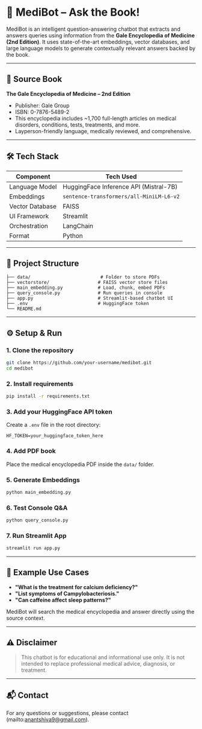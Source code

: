 # 🧠 MediBot – Ask the Book!

MediBot is an intelligent question-answering chatbot that extracts and answers queries using information from the **Gale Encyclopedia of Medicine (2nd Edition)**. It uses state-of-the-art embeddings, vector databases, and large language models to generate contextually relevant answers backed by the book.

---

## 📘 Source Book

**The Gale Encyclopedia of Medicine – 2nd Edition**  
- Publisher: Gale Group  
- ISBN: 0-7876-5489-2  
- This encyclopedia includes ~1,700 full-length articles on medical disorders, conditions, tests, treatments, and more.  
- Layperson-friendly language, medically reviewed, and comprehensive.

---

## 🛠️ Tech Stack

| Component        | Tech Used                              |
|------------------|-----------------------------------------|
| Language Model   | HuggingFace Inference API (Mistral-7B)  |
| Embeddings       | `sentence-transformers/all-MiniLM-L6-v2` |
| Vector Database  | FAISS                                   |
| UI Framework     | Streamlit                               |
| Orchestration    | LangChain                               |
| Format           | Python                                  |

---

## 📁 Project Structure

```
├── data/                          # Folder to store PDFs
├── vectorstore/                  # FAISS vector store files
├── main_embedding.py             # Load, chunk, embed PDFs
├── query_console.py              # Run queries in console
├── app.py                        # Streamlit-based chatbot UI
├── .env                          # HuggingFace token
└── README.md
```

---

## ⚙️ Setup & Run

### 1. Clone the repository

```bash
git clone https://github.com/your-username/medibot.git
cd medibot
```

### 2. Install requirements

```bash
pip install -r requirements.txt
```

### 3. Add your HuggingFace API token

Create a `.env` file in the root directory:

```env
HF_TOKEN=your_huggingface_token_here
```

### 4. Add PDF book

Place the medical encyclopedia PDF inside the `data/` folder.

### 5. Generate Embeddings

```bash
python main_embedding.py
```

### 6. Test Console Q&A

```bash
python query_console.py
```

### 7. Run Streamlit App

```bash
streamlit run app.py
```

---

## 💬 Example Use Cases

- **"What is the treatment for calcium deficiency?"**
- **"List symptoms of Campylobacteriosis."**
- **"Can caffeine affect sleep patterns?"**

MediBot will search the medical encyclopedia and answer directly using the source context.

---

## ⚠️ Disclaimer

> This chatbot is for educational and informational use only. It is not intended to replace professional medical advice, diagnosis, or treatment.

---

## 📬 Contact

For any questions or suggestions, please contact (mailto:anantshiva9@gmail.com).
